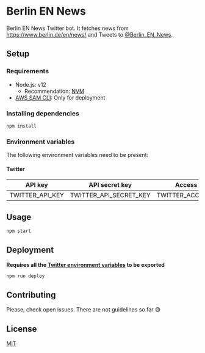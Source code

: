 # Berlin EN News

Berlin EN News Twitter bot. It fetches news from https://www.berlin.de/en/news/ and Tweets to [@Berlin_EN_News](https://twitter.com/berlin_en_news).

## Setup

### Requirements

- Node.js: v12
  -  Recommendation: [NVM](https://github.com/nvm-sh/nvm)
- [AWS SAM CLI](https://docs.aws.amazon.com/serverless-application-model/latest/developerguide/serverless-sam-cli-install.html): Only for deployment

### Installing dependencies

```bash
npm install
```

### Environment variables

The following environment variables need to be present:

#### Twitter

| API key         | API secret key         | Access token         | Access token secret         |
| --------------- | ---------------------- | -------------------- | --------------------------- |
| TWITTER_API_KEY | TWITTER_API_SECRET_KEY | TWITTER_ACCESS_TOKEN | TWITTER_ACCESS_TOKEN_SECRET |

## Usage

```bash
npm start
```

## Deployment

**Requires all the [Twitter environment variables](####Twitter) to be exported**

```bash
npm run deploy
```

## Contributing

Please, check open issues. There are not guidelines so far 😅

## License
[MIT](LICENSE)